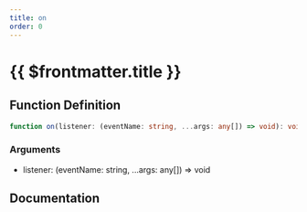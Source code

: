 ```yaml
---
title: on
order: 0
---
```


# {{ $frontmatter.title }}

## Function Definition

```ts
function on(listener: (eventName: string, ...args: any[]) => void): void;
```

### Arguments

* listener: (eventName: string, ...args: any[]) => void

## Documentation

<!--@include: ./parts/on.md-->
